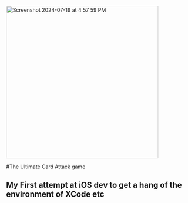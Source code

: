 <img width="414" alt="Screenshot 2024-07-19 at 4 57 59 PM" src="https://github.com/user-attachments/assets/163b5da6-2c0b-4a06-aff4-f15c0f6d170c">

#The Ultimate Card Attack game

## My First attempt at iOS dev to get a hang of the environment of XCode etc
